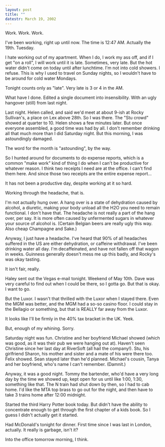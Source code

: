 ```yaml
---
layout: post
title: ""
datestr: March 19, 2002
---
```


Work. Work. Work.

I've been working, right up until now. The time is 12:47 AM. Actually the 19th.
Tuesday.

I hate working out of my apartment. When I do, I work my ass off, and if I
get "on a roll", I will work until it is late. Sometimes, very late.
But the hot water didn't come on today until after lunchtime. I'm not into cold
showers. I refuse. This is why I used to travel on Sunday nights, so I wouldn't
have to be around for cold water Mondays.

Tonight counts only as "late". Very late is 3 or 4 in the AM.

What have I done. Edited a single document into insensibility. With an ugly
hangover (still) from last night.

Last night. Helen called, and said we'd meet at about 9-ish at Rocky Sullivan's,
a place on Lex above 28th. So I was there. The "Stu crowd" showed
at quarter to 10. Helen shows a few minutes later. But once everyone assembled,
a good time was had by all. I don't remember drinking all that much more than
I did Saturday night. But this morning, I was astoundingly damaged.

The word for the month is "astounding", by the way.

So I hunted around for documents to do expense reports, which is a common "make
work" kind of thing I do when I can't be productive for whatever reason.
I think two receipts I need are at the office. I can't find them here. And since
those two receipts are the entire expense report...

It has not been a productive day, despite working at it so hard.

Working through the headache, that is.

I'm not actually hung over. A hang over is a state of dehydration caused by
alcohol, a diuretic, making your body unload all the H2O you need to remain
functional. I don't have that. The headache is not really a part of the hang
over, per say. It is more often caused by unfermented sugars in whatever your
source of alcohol is. (Certain Belgian beers are really ugly this way. Also
cheap Champagne and Sake.)

Anyway, I just have a headache. I've heard that 90% of all headaches suffered
in the US are either dehydration, or caffeine withdrawal. I've been drinking
water all day. I'm decaffeinated, and have not fallen off that wagon in weeks.
Guinness generally doesn't mess me up this badly, and Rocky's was okay tasting.

It isn't fair, really.

Haley sent out the Vegas e-mail tonight. Weekend of May 10th. Dave was very
careful to find out when I could be there, so I gotta go. But that is okay.
I want to go.

But the Luxor. I wasn't that thrilled with the Luxor when I stayed there. Even
the MGM was better, and the MGM had a so-so casino floor. I could stay in the
Bellagio or something, but that is REALLY far away from the Luxor.

It looks like I'll be firmly in the 40% tax bracket in the UK. Yeek.

But, enough of my whining. Sorry.

Saturday night was fun. Christine and her boyfriend Michael showed (which was
good, as it was their pub we were hanging out at). Haven't seen Christine since
her last day at RiverSoft (all hail the company!). Stu, his girlfriend Sharon,
his mother and sister and a mate of his were there too. Felix showed. Sean stayed
later than he'd planned. Michael's cousin, Tanya and her boyfriend, who's name
I can't remember. (Damnit.)

Anyway, it was a good night. Tommy the bartender, who'd have a very long day
by the time we showed up, kept open for us until like 1:00, 1:30, something
like that. The N train had shut down by then, so I had to cab home. I'd like
the MTA top brass to go out for the night, and then have to take 3 trains home
after 12:00 midnight.

Started the third Harry Potter book today. But didn't have the ability to concentrate
enough to get through the first chapter of a kids book. So I guess I didn't
actually get it started.

Had McDonald's tonight for dinner. First time since I was last in London, actually.
It really is garbage, isn't it?

Into the office tomorrow morning, I think.

